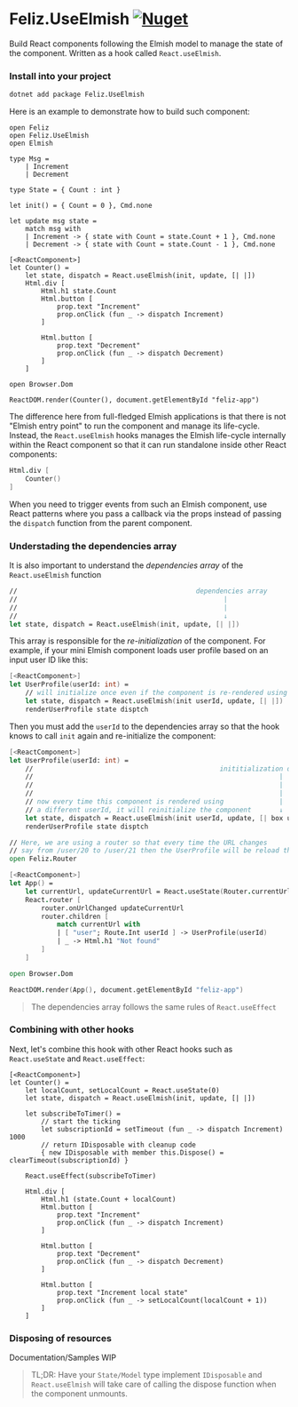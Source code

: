 # Feliz.UseElmish [![Nuget](https://img.shields.io/nuget/v/Feliz.UseElmish.svg?maxAge=0&colorB=brightgreen)](https://www.nuget.org/packages/Feliz.UseElmish)

Build React components following the Elmish model to manage the state of the component. Written as a hook called `React.useElmish`.

### Install into your project
```bash
dotnet add package Feliz.UseElmish
```

Here is an example to demonstrate how to build such component:
```fsharp:use-elmish-basic
open Feliz
open Feliz.UseElmish
open Elmish

type Msg =
    | Increment
    | Decrement

type State = { Count : int }

let init() = { Count = 0 }, Cmd.none

let update msg state =
    match msg with
    | Increment -> { state with Count = state.Count + 1 }, Cmd.none
    | Decrement -> { state with Count = state.Count - 1 }, Cmd.none

[<ReactComponent>]
let Counter() =
    let state, dispatch = React.useElmish(init, update, [| |])
    Html.div [
        Html.h1 state.Count
        Html.button [
            prop.text "Increment"
            prop.onClick (fun _ -> dispatch Increment)
        ]

        Html.button [
            prop.text "Decrement"
            prop.onClick (fun _ -> dispatch Decrement)
        ]
    ]

open Browser.Dom

ReactDOM.render(Counter(), document.getElementById "feliz-app")
```
The difference here from full-fledged Elmish applications is that there is not "Elmish entry point" to run the component and manage its life-cycle. Instead, the `React.useElmish` hooks manages the Elmish life-cycle internally within the React component so that it can run standalone inside other React components:
```fs
Html.div [
    Counter()
]
```
When you need to trigger events from such an Elmish component, use React patterns where you pass a callback via the props instead of passing the `dispatch` function from the parent component. 

### Understading the dependencies array
It is also important to understand the _dependencies array_ of the `React.useElmish` function
```fs
//                                             dependencies array
//                                                    |
//                                                    |
//                                                    ↓
let state, dispatch = React.useElmish(init, update, [| |])
```
This array is responsible for the _re-initialization_ of the component. For example, if your mini Elmish component loads user profile based on an input user ID like this:
```fs
[<ReactComponent>]
let UserProfile(userId: int) =
    // will initialize once even if the component is re-rendered using a different userId
    let state, dispatch = React.useElmish(init userId, update, [| |])
    renderUserProfile state disptch
```
Then you must add the `userId` to the dependencies array so that the hook knows to call `init` again and re-initialize the component:
```fs
[<ReactComponent>]
let UserProfile(userId: int) =
    //                                               inititialization dependency
    //                                                              |
    //                                                              |
    //                                                              |
    // now every time this component is rendered using              |
    // a different userId, it will reinitialize the component       ↓
    let state, dispatch = React.useElmish(init userId, update, [| box userId |])
    renderUserProfile state disptch

// Here, we are using a router so that every time the URL changes
// say from /user/20 to /user/21 then the UserProfile will be reload that user
open Feliz.Router

[<ReactComponent>]
let App() =
    let currentUrl, updateCurrentUrl = React.useState(Router.currentUrl())
    React.router [
        router.onUrlChanged updateCurrentUrl
        router.children [
            match currentUrl with
            | [ "user"; Route.Int userId ] -> UserProfile(userId)
            | _ -> Html.h1 "Not found"
        ]
    ]

open Browser.Dom

ReactDOM.render(App(), document.getElementById "feliz-app")
```

> The dependencies array follows the same rules of `React.useEffect`

### Combining with other hooks
Next, let's combine this hook with other React hooks such as `React.useState` and `React.useEffect`:
```fsharp:use-elmish-combined
[<ReactComponent>]
let Counter() =
    let localCount, setLocalCount = React.useState(0)
    let state, dispatch = React.useElmish(init, update, [| |])

    let subscribeToTimer() =
        // start the ticking
        let subscriptionId = setTimeout (fun _ -> dispatch Increment) 1000
        // return IDisposable with cleanup code
        { new IDisposable with member this.Dispose() = clearTimeout(subscriptionId) }

    React.useEffect(subscribeToTimer)

    Html.div [
        Html.h1 (state.Count + localCount)
        Html.button [
            prop.text "Increment"
            prop.onClick (fun _ -> dispatch Increment)
        ]

        Html.button [
            prop.text "Decrement"
            prop.onClick (fun _ -> dispatch Decrement)
        ]

        Html.button [
            prop.text "Increment local state"
            prop.onClick (fun _ -> setLocalCount(localCount + 1))
        ]
    ]
```
### Disposing of resources

Documentation/Samples WIP

> TL;DR: Have your `State/Model` type implement `IDisposable` and `React.useElmish` will take care of calling the dispose function when the component unmounts.